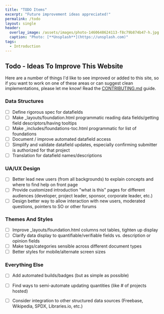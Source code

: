 ```yaml
---
title: "TODO Items"
excerpt: "Future improvement ideas appreciated!"
permalink: /todo
layout: single
header:
  overlay_image: /assets/images/photo-1460648624113-f8c79b874b47-h.jpg
  caption: "Photo: [**Unsplash**](https://unsplash.com)"
tags:
  - Introduction
---
```


## Todo -  Ideas To Improve This Website

Here are a number of things I'd like to see improved or added to this site, so if you want to work on one of these areas or can suggest clean implementations, please let me know!  Read the [CONTRIBUTING.md](CONTRIBUTING.md) guide.

### Data Structures

- [ ] Define rigorous spec for datafields
- [ ] Make _layouts/foundation.html programmatic reading data fields/getting field descriptors/having tooltips
- [ ] Make _includes/foundations-toc.html programmatic for list of foundations
- [ ] Document / improve automated datafield access
- [ ] Simplify and validate datafield updates, especially confirming submitter is authorized for that project
- [ ] Translation for datafield names/descriptions

### UA/UX Design

- [ ] Better lead new users (from all backgrounds) to explain concepts and where to find help on front page
- [ ] Provide customized introduction "what is this" pages for different audiences (developer, project leader, sponsor, corporate leader, etc.)
- [ ] Design better way to allow interaction with new users, moderated questions, pointers to SO or other forums

### Themes And Styles

- [ ] Improve _layouts/foundation.html columns not tables, tighten up display
- [ ] Clarify data display to quantifiable/verifiable fields vs. description or opinion fields
- [ ] Make tags/categories sensible across different document types
- [ ] Better styles for mobile/alternate screen sizes

### Everything Else

- [ ] Add automated builds/badges (but as simple as possible)
- [ ] Find ways to semi-automate updating quantities (like # of projects hosted)
- [ ] Consider integration to other structured data sources (Freebase, Wikipedia, SPDX, Libraries.io, etc.)

